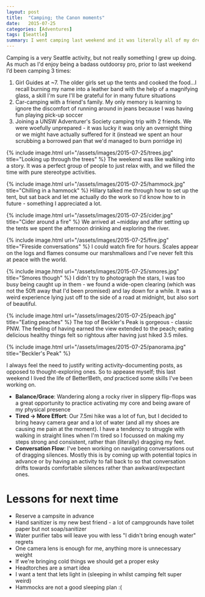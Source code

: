 ```yaml
---
layout: post
title:  "Camping; the Canon moments"
date:   2015-07-25
categories: [Adventures]
tags: [Seattle]
summary: I went camping last weekend and it was literally all of my dreams.
---
```

Camping is a very Seattle activity, but not really something I grew up doing. As much as I'd enjoy being a badass outdoorsy pro, prior to last weekend I’d been camping 3 times:

1. Girl Guides at ~7. The older girls set up the tents and cooked the food...I recall burning my name into a leather band with the help of a magnifying glass, a skill I'm sure I'll be grateful for in many future situations
2. Car-camping with a friend's family. My only memory is learning to ignore the discomfort of running around in jeans because I was having fun playing pick-up soccer
3. Joining a UNSW Adventurer's Society camping trip with 2 friends. We were woefully unprepared - it was lucky it was only an overnight thing or we might have actually suffered for it (instead we spent an hour scrubbing a borrowed pan that we'd managed to burn porridge in)

{% include image.html url="/assets/images/2015-07-25/trees.jpg" title="Looking up through the trees" %}
The weekend was like walking into a story. It was a perfect group of people to just relax with, and we filled the time with pure stereotype activities.

{% include image.html url="/assets/images/2015-07-25/hammock.jpg" title="Chilling in a hammock" %}
Hillary talked me through how to set up the tent, but sat back and let me actually do the work so I'd know how to in future - something I appreciated a lot.

{% include image.html url="/assets/images/2015-07-25/cider.jpg" title="Cider around a fire" %}
We arrived at ~midday and after setting up the tents we spent the afternoon drinking and exploring the river.

{% include image.html url="/assets/images/2015-07-25/fire.jpg" title="Fireside conversations" %}
I could watch fire for hours. Scales appear on the logs and flames consume our marshmallows and I've never felt this at peace with the world. 

{% include image.html url="/assets/images/2015-07-25/smores.jpg" title="Smores though" %}
I didn't try to photograph the stars, I was too busy being caught up in them - we found a wide-open clearing (which was not the 50ft away that I'd been promised) and lay down for a while. It was a weird experience lying just off to the side of a road at midnight, but also sort of beautiful.

{% include image.html url="/assets/images/2015-07-25/peach.jpg" title="Eating peaches" %}
The top of Beckler's Peak is gorgeous - classic PNW. The feeling of having earned the view extended to the peach; eating delicious healthy things felt so rightous after having just hiked 3.5 miles.

{% include image.html url="/assets/images/2015-07-25/panorama.jpg" title="Beckler's Peak" %}

I always feel the need to justify writing activity-documenting posts, as opposed to thought-exploring ones. So to appease myself; this last weekend I lived the life of Better!Beth, *and* practiced some skills I've been working on.

- **Balance/Grace**: Wandering along a rocky river in slippery flip-flops was a great opportunity to practice activating my core and being aware of my physical presence
- **Tired -> More Effort**: Our 7.5mi hike was a lot of fun, but I decided to bring heavy camera gear and a lot of water (and all my shoes are causing me pain at the moment). I have a tendency to struggle with walking in straight lines when I'm tired so I focussed on making my steps strong and consistent, rather than (literally) dragging my feet.
- **Conversation Flow**: I've been working on navigating conversations out of dragging silences. Mostly this is by coming up with potential topics in advance or by having an activity to fall back to so that conversation drifts towards comfortable silences rather than awkward/expectant ones.

# Lessons for next time #
- Reserve a campsite in advance
- Hand sanitizer is my new best friend - a lot of campgrounds have toilet paper but not soap/sanitizer
- Water purifier tabs will leave you with less "I didn't bring enough water" regrets
- One camera lens is enough for me, anything more is unnecessary weight
- If we're bringing cold things we should get a proper esky
- Headtorches are a smart idea
- I want a tent that lets light in (sleeping in whilst camping felt super weird)
- Hammocks are not a good sleeping plan :(